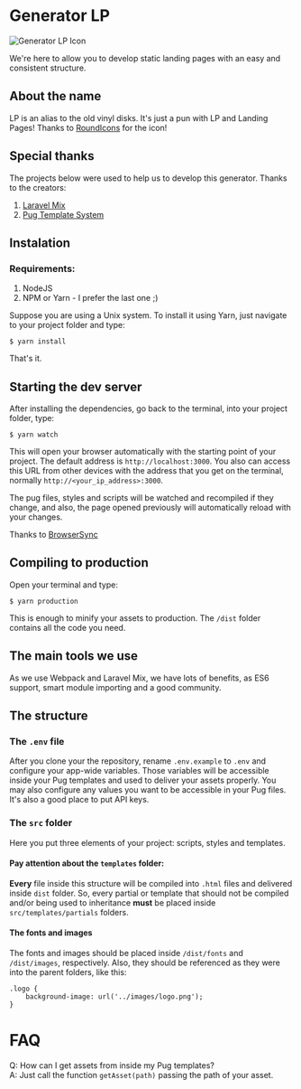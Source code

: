 # Generator LP

![Generator LP Icon](https://raw.githubusercontent.com/juniorgarcia/lp-generator/master/lp-icon.png)

We're here to allow you to develop static landing pages with an easy
and consistent structure.

## About the name
LP is an alias to the old vinyl disks. It's just a pun with
LP and Landing Pages! Thanks to [RoundIcons](https://roundicons.com/)
for the icon!

## Special thanks
The projects below were used to help us to develop this generator.
Thanks to the creators:

1. [Laravel Mix](https://github.com/JeffreyWay/laravel-mix/)
2. [Pug Template System](https://pugjs.org/api/getting-started.html)

## Instalation
### Requirements:
1. NodeJS
2. NPM or Yarn - I prefer the last one ;)

Suppose you are using a Unix system. To install it using Yarn, just
navigate to your project folder and type:

    $ yarn install

That's it.

## Starting the dev server
After installing the dependencies, go back to the terminal, into your
project folder, type:

    $ yarn watch

This will open your browser automatically with the starting point of
your project. The default address is `http://localhost:3000`. You also
can access this URL from other devices with the address that you get
on the terminal, normally `http://<your_ip_address>:3000`.

The pug files, styles and scripts will be watched and recompiled
if they change, and also, the page opened previously will automatically
reload with your changes.

Thanks to [BrowserSync](https://browsersync.io)

## Compiling to production
Open your terminal and type:

    $ yarn production

This is enough to minify your assets to production. The `/dist` folder
contains all the code you need.

## The main tools we use
As we use Webpack and Laravel Mix, we have lots of benefits, as ES6
support, smart module importing and a good
community.

## The structure
### The `.env` file
After you clone your the repository, rename `.env.example` to `.env`
and configure your app-wide variables. Those variables will be
accessible inside your Pug templates and used to deliver your assets
properly. You may also configure any values you want to be accessible in
your Pug files. It's also a good place to put API keys.

### The `src` folder
Here you put three elements of your project: scripts, styles and
templates.

#### Pay attention about the `templates` folder:
**Every** file inside this structure will be compiled into `.html` files
and delivered inside `dist` folder. So, every partial or template that
should not be compiled and/or being used to inheritance **must** be
placed inside `src/templates/partials` folders.

#### The fonts and images
The fonts and images should be placed inside `/dist/fonts` and
`/dist/images`, respectively. Also, they should be referenced as they
were into the parent folders, like this:

    .logo {
        background-image: url('../images/logo.png');
    }


# FAQ
Q: How can I get assets from inside my Pug templates? \
A: Just call the function `getAsset(path)` passing the path of your
asset.
